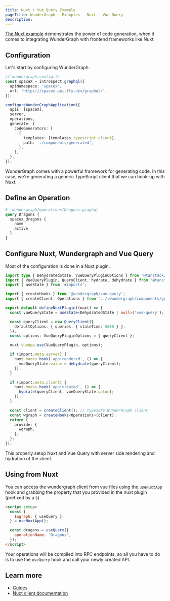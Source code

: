 ```yaml
---
title: Nuxt + Vue Query Example
pageTitle: WunderGraph - Examples - Nuxt - Vue Query
description:
---
```


[The Nuxt example](https://github.com/wundergraph/wundergraph/tree/main/examples/nuxt) demonstrates the power of
code generation,
when it comes to integrating WunderGraph with frontend frameworks like Nuxt.

## Configuration

Let's start by configuring WunderGraph.

```typescript
// wundergraph.config.ts
const spaceX = introspect.graphql({
  apiNamespace: 'spacex',
  url: 'https://spacex-api.fly.dev/graphql/',
});

configureWunderGraphApplication({
  apis: [spaceX],
  server,
  operations,
  generate: {
    codeGenerators: [
      {
        templates: [templates.typescript.client],
        path: './components/generated',
      },
    ],
  },
});
```

WunderGraph comes with a powerful framework for generating code. In this case, we're generating a generic TypeScript client that we can hook-up with Nuxt.

## Define an Operation

```graphql
# .wundergraph/operations/Dragons.graphql
query Dragons {
  spacex_dragons {
    name
    active
  }
}
```

## Configure Nuxt, Wundergraph and Vue Query

Most of the configuration is done in a Nuxt plugin.

```ts
import type { DehydratedState, VueQueryPluginOptions } from '@tanstack/vue-query';
import { VueQueryPlugin, QueryClient, hydrate, dehydrate } from '@tanstack/vue-query';
import { useState } from '#imports';

import { createHooks } from '@wundergraph/vue-query';
import { createClient, Operations } from '../.wundergraph/components/generated/client';

export default defineNuxtPlugin((nuxt) => {
  const vueQueryState = useState<DehydratedState | null>('vue-query');

  const queryClient = new QueryClient({
    defaultOptions: { queries: { staleTime: 5000 } },
  });
  const options: VueQueryPluginOptions = { queryClient };

  nuxt.vueApp.use(VueQueryPlugin, options);

  if (import.meta.server) {
    nuxt.hooks.hook('app:rendered', () => {
      vueQueryState.value = dehydrate(queryClient);
    });
  }

  if (import.meta.client) {
    nuxt.hooks.hook('app:created', () => {
      hydrate(queryClient, vueQueryState.value);
    });
  }

  const client = createClient(); // Typesafe WunderGraph client
  const wgraph = createHooks<Operations>(client);
  return {
    provide: {
      wgraph,
    },
  };
});
```

This properly setup Nuxt and Vue Query with server side rendering and hydration of the client.

## Using from Nuxt

You can access the wundergraph client from vue files using the `useNuxtApp` hook and grabbing the property that you provided in the nuxt plugin (prefixed by a `$`).

```html
<script setup>
  const {
    $wgraph: { useQuery },
  } = useNuxtApp();

  const dragons = useQuery({
    operationName: 'Dragons',
  });
</script>
```

Your operations will be compiled into RPC endpoints, so all you have to do is to use the `useQuery` hook and call your newly created API.

## Learn more

- [Guides](/docs/guides)
- [Nuxt client documentation](/docs/clients-reference/nuxt)

